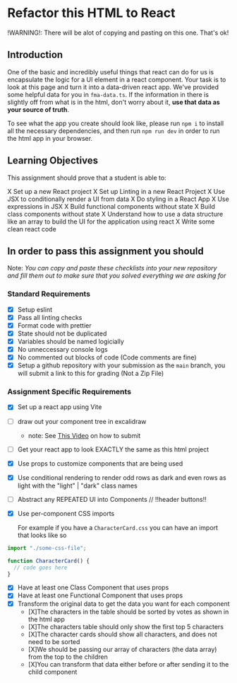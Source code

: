 # Refactor this HTML to React

!WARNING!: There will be alot of copying and pasting on this one. That's ok!

## Introduction

One of the basic and incredibly useful things that react can do for us is encapsulate the logic for a UI element in a react component. Your task is to look at this page and turn it into a data-driven react app. We've provided some helpful data for you in `fma-data.ts`. If the information in there is slightly off from what is in the html, don't worry about it, **use that data as your source of truth**.

To see what the app you create should look like, please run `npm i` to install all the necessary dependencies, and then run `npm run dev` in order to run the html app in your browser.

## Learning Objectives

This assignment should prove that a student is able to:

X Set up a new React project 
X Set up Linting in a new React Project
X Use JSX to conditionally render a UI from data
X Do styling in a React App
X Use expressions in JSX
X Build functional components without state
X Build class components without state
X Understand how to use a data structure like an array to build   the UI for the application using react
X Write some clean react code

## In order to pass this assignment you should

Note:
_You can copy and paste these checklists into your new repository and fill them out to make sure that you solved everything we are asking for_

### Standard Requirements

- [X] Setup eslint
- [X] Pass all linting checks
- [X] Format code with prettier
- [X] State should not be duplicated
- [X] Variables should be named logicially
- [X] No unneccessary console logs
- [X] No commented out blocks of code (Code comments are fine)
- [X] Setup a github repository with your submission as the `main` branch, you will submit a link to this for grading (Not a Zip File)

### Assignment Specific Requirements

- [X] Set up a react app using Vite
- [ ] draw out your component tree in excalidraw
  - note: See [This Video](https://www.loom.com/share/13ad514f0d804dfeac6c1e487b2ae3dd) on how to submit
- [ ] Get your react app to look EXACTLY the same as this html project
- [X] Use props to customize components that are being used
- [X] Use conditional rendering to render odd rows as dark and even rows as light with the "light" | "dark" class names
- [ ] Abstract any REPEATED UI into Components // !!header buttons!!
- [X] Use per-component CSS imports

  For example if you have a `CharacterCard.css` you can have an import that looks like so

```jsx
import "./some-css-file";

function CharacterCard() {
  // code goes here
}
```

- [X] Have at least one Class Component that uses props
- [X] Have at least one Functional Component that uses props
- [X] Transform the original data to get the data you want for each component
  - [X]The characters in the table should be sorted by votes as shown in the html app
  - [X]The characters table should only show the first top 5 characters
  - [X]The character cards should show all characters, and does not need to be sorted
  - [X]We should be passing our array of characters (the data array) from the top to the children
  - [X]You can transform that data either before or after sending it to the child component
